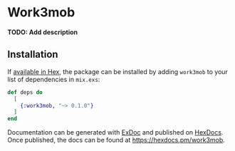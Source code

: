 # Work3mob

**TODO: Add description**

## Installation

If [available in Hex](https://hex.pm/docs/publish), the package can be installed
by adding `work3mob` to your list of dependencies in `mix.exs`:

```elixir
def deps do
  [
    {:work3mob, "~> 0.1.0"}
  ]
end
```

Documentation can be generated with [ExDoc](https://github.com/elixir-lang/ex_doc)
and published on [HexDocs](https://hexdocs.pm). Once published, the docs can
be found at <https://hexdocs.pm/work3mob>.

